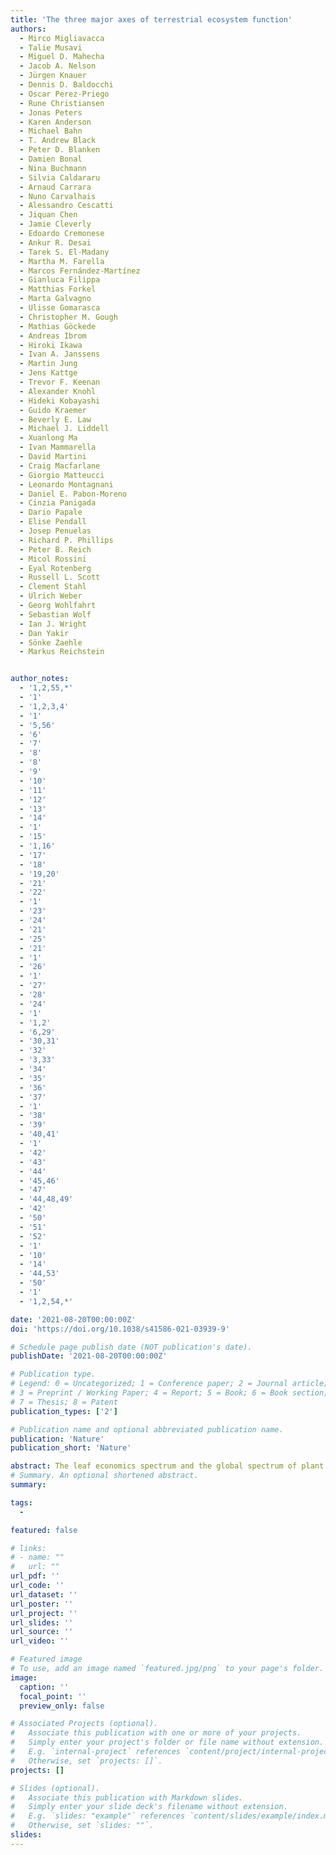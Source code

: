 ```yaml
---
title: 'The three major axes of terrestrial ecosystem function'
authors:
  - Mirco Migliavacca
  - Talie Musavi
  - Miguel D. Mahecha
  - Jacob A. Nelson
  - Jürgen Knauer
  - Dennis D. Baldocchi
  - Oscar Perez-Priego
  - Rune Christiansen
  - Jonas Peters
  - Karen Anderson
  - Michael Bahn
  - T. Andrew Black
  - Peter D. Blanken
  - Damien Bonal
  - Nina Buchmann
  - Silvia Caldararu
  - Arnaud Carrara
  - Nuno Carvalhais
  - Alessandro Cescatti
  - Jiquan Chen
  - Jamie Cleverly
  - Edoardo Cremonese
  - Ankur R. Desai
  - Tarek S. El-Madany
  - Martha M. Farella
  - Marcos Fernández-Martínez
  - Gianluca Filippa
  - Matthias Forkel
  - Marta Galvagno
  - Ulisse Gomarasca
  - Christopher M. Gough
  - Mathias Göckede
  - Andreas Ibrom
  - Hiroki Ikawa
  - Ivan A. Janssens
  - Martin Jung
  - Jens Kattge
  - Trevor F. Keenan
  - Alexander Knohl
  - Hideki Kobayashi
  - Guido Kraemer
  - Beverly E. Law
  - Michael J. Liddell
  - Xuanlong Ma
  - Ivan Mammarella
  - David Martini
  - Craig Macfarlane
  - Giorgio Matteucci
  - Leonardo Montagnani
  - Daniel E. Pabon-Moreno
  - Cinzia Panigada
  - Dario Papale
  - Elise Pendall
  - Josep Penuelas
  - Richard P. Phillips
  - Peter B. Reich
  - Micol Rossini
  - Eyal Rotenberg
  - Russell L. Scott
  - Clement Stahl
  - Ulrich Weber
  - Georg Wohlfahrt
  - Sebastian Wolf
  - Ian J. Wright
  - Dan Yakir
  - Sönke Zaehle
  - Markus Reichstein


author_notes:
  - '1,2,55,*'
  - '1'
  - '1,2,3,4'
  - '1'
  - '5,56'
  - '6'
  - '7'
  - '8'
  - '8'
  - '9'
  - '10'
  - '11'
  - '12'
  - '13'
  - '14'
  - '1'
  - '15'
  - '1,16'
  - '17'
  - '18'
  - '19,20'
  - '21'
  - '22'
  - '1'
  - '23'
  - '24'
  - '21'
  - '25'
  - '21'
  - '1'
  - '26'
  - '1'
  - '27'
  - '28'
  - '24'
  - '1'
  - '1,2'
  - '6,29'
  - '30,31'
  - '32'
  - '3,33'
  - '34'
  - '35'
  - '36'
  - '37'
  - '1'
  - '38'
  - '39'
  - '40,41'
  - '1'
  - '42'
  - '43'
  - '44'
  - '45,46'
  - '47'
  - '44,48,49'
  - '42'
  - '50'
  - '51'
  - '52'
  - '1'
  - '10'
  - '14'
  - '44,53'
  - '50'
  - '1'
  - '1,2,54,*'

date: '2021-08-20T00:00:00Z'
doi: 'https://doi.org/10.1038/s41586-021-03939-9'

# Schedule page publish date (NOT publication's date).
publishDate: '2021-08-20T00:00:00Z'

# Publication type.
# Legend: 0 = Uncategorized; 1 = Conference paper; 2 = Journal article;
# 3 = Preprint / Working Paper; 4 = Report; 5 = Book; 6 = Book section;
# 7 = Thesis; 8 = Patent
publication_types: ['2']

# Publication name and optional abbreviated publication name.
publication: 'Nature'
publication_short: 'Nature'

abstract: The leaf economics spectrum and the global spectrum of plant forms and functions revealed fundamental axes of variation in plant traits, which represent different ecological strategies that are shaped by the evolutionary development of plant species. Ecosystem functions depend on environmental conditions and the traits of species that comprise the ecological communities. However, the axes of variation of ecosystem functions are largely unknown, which limits our understanding of how ecosystems respond as a whole to anthropogenic drivers, climate and environmental variability. Here we derive a set of ecosystem functions6 from a dataset of surface gas exchange measurements across major terrestrial biomes. We find that most of the variability within ecosystem functions (71.8%) is captured by three key axes. The first axis reflects maximum ecosystem productivity and is mostly explained by vegetation structure. The second axis reflects ecosystem water-use strategies and is jointly explained by variation in vegetation height and climate. The third axis, which represents ecosystem carbon-use efficiency, features a gradient related to aridity, and is explained primarily by variation in vegetation structure. We show that two state-of-the-art land surface models reproduce the first and most important axis of ecosystem functions. However, the models tend to simulate more strongly correlated functions than those observed, which limits their ability to accurately predict the full range of responses to environmental changes in carbon, water and energy cycling in terrestrial ecosystems.
# Summary. An optional shortened abstract.
summary: 

tags:
  - 

featured: false

# links:
# - name: ""
#   url: ""
url_pdf: ''
url_code: ''
url_dataset: ''
url_poster: ''
url_project: ''
url_slides: ''
url_source: ''
url_video: ''

# Featured image
# To use, add an image named `featured.jpg/png` to your page's folder.
image:
  caption: ''
  focal_point: ''
  preview_only: false

# Associated Projects (optional).
#   Associate this publication with one or more of your projects.
#   Simply enter your project's folder or file name without extension.
#   E.g. `internal-project` references `content/project/internal-project/index.md`.
#   Otherwise, set `projects: []`.
projects: []

# Slides (optional).
#   Associate this publication with Markdown slides.
#   Simply enter your slide deck's filename without extension.
#   E.g. `slides: "example"` references `content/slides/example/index.md`.
#   Otherwise, set `slides: ""`.
slides:
---
```


